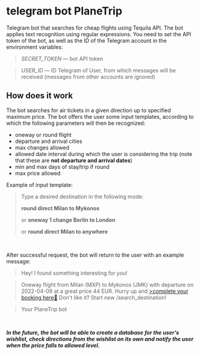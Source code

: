# telegram bot PlaneTrip
<p>Telegram bot that searches for cheap flights using Tequila API. The bot applies text recognition using regular expressions.
You need to set the API token of the bot, as well as the ID of the Telegram account in the environment variables:</p>

>_SECRET_TOKEN_ — bot API token

>_USER_ID_ — ID Telegram of User, from which messages will be received (messages from other accounts are ignored)


<h2>How does it work</h2>

The bot searches for air tickets in a given direction up to specified maximum price. The bot offers the user some input templates, according to which the following parameters will then be recognized: 
<ul>
  <li>oneway or round flight
   <li> departure and arrival cities 
   <li> max changes allowed
   <li> allowed date interval during which the user is considering the trip (note that these are <b>not departure and arrival dates</b>)  
   <li> min and max days of stay/trip if round
     <li> max price allowed
 </ul>

Example of input template:

>Type a desired destination in the following mode: 
><p><b>round direct Milan to Mykonos </b></p>
><p>or <b>oneway 1 change Berlin to London </b></p>
><p>or <b>round direct Milan to anywhere </b></p>

<br>
<p>After successful request, the bot will return to the user with an example message:</p>


>Hey! I found something interesting for you!

>Oneway flight from Milan (MXP) to Mykonos (JMK) with departure on 2022-04-09 at a great price 44 EUR.
>Hurry up and <a href="https://www.kiwi.com/deep?from=MXP&to=JMK&flightsId=07f015d04a930000d924071f_0%7C15d007f04a9a0000ca8d6697_0&price=44.0&passengers=1&affilid=katyaaltflightsearcher&lang=en&currency=EUR&booking_token=D_afXviyyywjnD8uSF8oRl4D4BQF9m1xVl8fpfklzvtQ80xgcIjMb9rux8mMkr6HkUAINW45XoS5Jlxws5bqcfR3AnCbN3tKcIZmtCsBXGV1ZOAHk15bMaZcw4MvjmbsBXFlc7fU50zTpk3sR0-EaTZtJiP-DzVb6JDVKVpjFsjsvHBfNP2RverLW7vea8EwCqCTGTLKERjG4lTUIeLriFkpX9erzTvoKQNI0Jgekp2xhJdGsT7qp0uHHecZvJEdfSNOTmqWIYUwKFpNz3DfGgdWKShflNQskF70PjGankM938-LYqSLR7VHYMrHdXhsgQLbKpfKP6slF0hdeLyUkWuNRaSGbIIt-3jCWRJEa9QgOmYgr7H_gaFkJ94gP322c1tfWvmiFHJDYFo2Q-NJTJ62s1gfgllKJiCv5dLe9xc-n3fS0q-JyR9XPE2k04QbVTFIQHAC8o-uqtJtaHlK-pA==">>complete your booking here🥝</a> Don't like it? Start new /search_destination!

>Your PlaneTrip bot
<br>

_**In the future, the bot will be able to create a database for the user's wishlist, check directions from the wishlist on its own and notify the user when the price falls to allowed level.**_

